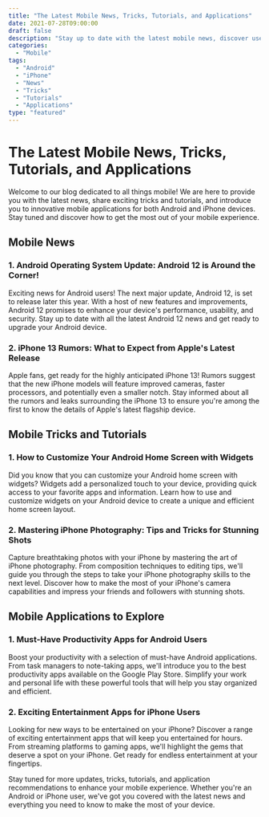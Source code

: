 ```yaml
--- 
title: "The Latest Mobile News, Tricks, Tutorials, and Applications"
date: 2021-07-28T09:00:00
draft: false
description: "Stay up to date with the latest mobile news, discover useful tricks and tutorials, and explore new applications for your Android or iPhone."
categories:
  - "Mobile"
tags:
  - "Android"
  - "iPhone"
  - "News"
  - "Tricks"
  - "Tutorials"
  - "Applications"
type: "featured"
--- 
```


# The Latest Mobile News, Tricks, Tutorials, and Applications

Welcome to our blog dedicated to all things mobile! We are here to provide you with the latest news, share exciting tricks and tutorials, and introduce you to innovative mobile applications for both Android and iPhone devices. Stay tuned and discover how to get the most out of your mobile experience.

## Mobile News

### 1. Android Operating System Update: Android 12 is Around the Corner!

Exciting news for Android users! The next major update, Android 12, is set to release later this year. With a host of new features and improvements, Android 12 promises to enhance your device's performance, usability, and security. Stay up to date with all the latest Android 12 news and get ready to upgrade your Android device.

### 2. iPhone 13 Rumors: What to Expect from Apple's Latest Release

Apple fans, get ready for the highly anticipated iPhone 13! Rumors suggest that the new iPhone models will feature improved cameras, faster processors, and potentially even a smaller notch. Stay informed about all the rumors and leaks surrounding the iPhone 13 to ensure you're among the first to know the details of Apple's latest flagship device.

## Mobile Tricks and Tutorials

### 1. How to Customize Your Android Home Screen with Widgets

Did you know that you can customize your Android home screen with widgets? Widgets add a personalized touch to your device, providing quick access to your favorite apps and information. Learn how to use and customize widgets on your Android device to create a unique and efficient home screen layout.

### 2. Mastering iPhone Photography: Tips and Tricks for Stunning Shots

Capture breathtaking photos with your iPhone by mastering the art of iPhone photography. From composition techniques to editing tips, we'll guide you through the steps to take your iPhone photography skills to the next level. Discover how to make the most of your iPhone's camera capabilities and impress your friends and followers with stunning shots.

## Mobile Applications to Explore

### 1. Must-Have Productivity Apps for Android Users

Boost your productivity with a selection of must-have Android applications. From task managers to note-taking apps, we'll introduce you to the best productivity apps available on the Google Play Store. Simplify your work and personal life with these powerful tools that will help you stay organized and efficient.

### 2. Exciting Entertainment Apps for iPhone Users

Looking for new ways to be entertained on your iPhone? Discover a range of exciting entertainment apps that will keep you entertained for hours. From streaming platforms to gaming apps, we'll highlight the gems that deserve a spot on your iPhone. Get ready for endless entertainment at your fingertips.

Stay tuned for more updates, tricks, tutorials, and application recommendations to enhance your mobile experience. Whether you're an Android or iPhone user, we've got you covered with the latest news and everything you need to know to make the most of your device.
